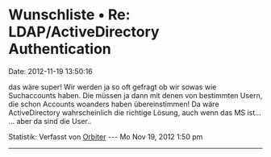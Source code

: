 Wunschliste • Re: LDAP/ActiveDirectory Authentication
=====================================================

Date: 2012-11-19 13:50:16

das wäre super! Wir werden ja so oft gefragt ob wir sowas wie
Suchaccounts haben. Die müssen ja dann mit denen von bestimmten Usern,
die schon Accounts woanders haben übereinstimmen! Da wäre
ActiveDirectory wahrscheinlich die richtige Lösung, auch wenn das MS
ist\... \... aber da sind die User..

Statistik: Verfasst von
[Orbiter](http://forum.yacy-websuche.de/memberlist.php?mode=viewprofile&u=2)
--- Mo Nov 19, 2012 1:50 pm

------------------------------------------------------------------------
